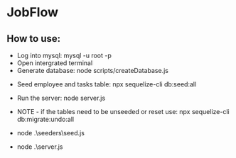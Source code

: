 # JobFlow

## How to use:

- Log into mysql: mysql -u root -p
- Open intergrated terminal
- Generate database: node scripts/createDatabase.js
<!-- - Generate tables for database: npx sequelize-cli db:migrate -->
- Seed employee and tasks table: npx sequelize-cli db:seed:all
- Run the server: node server.js
- NOTE - if the tables need to be unseeded or reset use: npx sequelize-cli db:migrate:undo:all

- node .\seeders\seed.js 
- node .\server.js   
